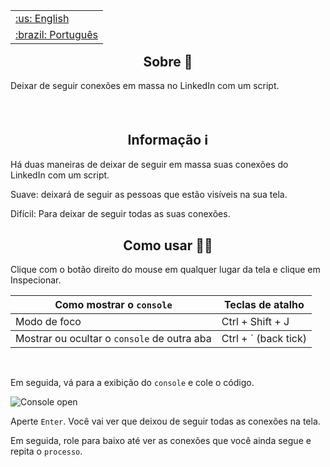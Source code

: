 <table align="right">
 <tr><td><a href="https://github.com/isyuricunha/linkedin-mass-unfollow/blob/main/README.md">:us: English</a></td></tr>
 <tr><td><a href="https://github.com/isyuricunha/linkedin-mass-unfollow/blob/main/README-pt-br.md">:brazil: Português</a></td></tr>
</table>

### <h2 align="center"> Sobre 📄 </h2>

Deixar de seguir conexões em massa no LinkedIn com um script.<br><br><br>

### <h2 align="center"> Informação ℹ </h2>

Há duas maneiras de deixar de seguir em massa suas conexões do LinkedIn com um script.

Suave: deixará de seguir as pessoas que estão visíveis na sua tela.

Difícil: Para deixar de seguir todas as suas conexões.

### <h2 align="center"> Como usar 👨‍💻 </h2>

Clique com o botão direito do mouse em qualquer lugar da tela e clique em Inspecionar.

<table>
<thead>
<tr>
<th>Como mostrar o <code>console</code></th>
<th>Teclas de atalho</th>
</tr>
</thead>
<tbody>
<tr>
<td>Modo de foco</td>
<td>Ctrl + Shift + J</td>
</tr>
</tbody>
<tbody>
<tr>
<td>Mostrar ou ocultar o <code>console</code> de outra aba</td>
<td>Ctrl + ` (back tick)</td>
</tr>
</tbody>
</table>
<br>

Em seguida, vá para a exibição do <code>console</code> e cole o código.

![Console open](https://balsamiq.com/assets/support/faqs/chrome_dev_02.png)<br>

Aperte <code>Enter</code>. Você vai ver que deixou de seguir todas as conexões na tela.

Em seguida, role para baixo até ver as conexões que você ainda segue e repita o `processo`.
